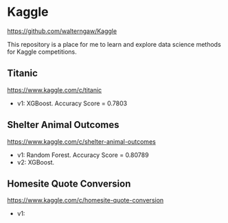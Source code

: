 # Kaggle
https://github.com/walterngaw/Kaggle

This repository is a place for me to learn and explore data science methods for Kaggle competitions.

## Titanic
https://www.kaggle.com/c/titanic
- v1: XGBoost. Accuracy Score = 0.7803

## Shelter Animal Outcomes
https://www.kaggle.com/c/shelter-animal-outcomes
- v1: Random Forest. Accuracy Score = 0.80789
- v2: XGBoost.

## Homesite Quote Conversion
https://www.kaggle.com/c/homesite-quote-conversion
- v1:
